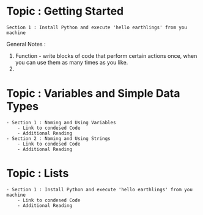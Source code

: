 # Topic : Getting Started 
    Section 1 : Install Python and execute 'hello earthlings' from you machine
General Notes : 
1. Function - write blocks of code that perform certain actions once, when you can use them as many times as you like.
2. 
# Topic : Variables and Simple Data Types 
    - Section 1 : Naming and Using Variables 
        - Link to condesed Code
        - Additional Reading
    - Section 2 : Naming and Using Strings
        - Link to condesed Code
        - Additional Reading
# Topic : Lists
    - Section 1 : Install Python and execute 'hello earthlings' from you machine
        - Link to condesed Code
        - Additional Reading


